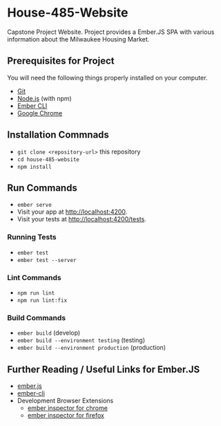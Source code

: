 # House-485-Website

Capstone Project Website. Project provides a Ember.JS SPA with various
<br>
information about the Milwaukee Housing Market.

## Prerequisites for Project

You will need the following things properly installed on your computer.

* [Git](https://git-scm.com/)
* [Node.js](https://nodejs.org/) (with npm)
* [Ember CLI](https://ember-cli.com/)
* [Google Chrome](https://google.com/chrome/)

## Installation Commnads

* `git clone <repository-url>` this repository
* `cd house-485-website`
* `npm install`

## Run Commands

* `ember serve`
* Visit your app at [http://localhost:4200](http://localhost:4200).
* Visit your tests at [http://localhost:4200/tests](http://localhost:4200/tests).

### Running Tests

* `ember test`
* `ember test --server`

### Lint Commands

* `npm run lint`
* `npm run lint:fix`

### Build Commands

* `ember build` (develop)
* `ember build --environment testing` (testing)
* `ember build --environment production` (production)

## Further Reading / Useful Links for Ember.JS

* [ember.js](https://emberjs.com/)
* [ember-cli](https://ember-cli.com/)
* Development Browser Extensions
  * [ember inspector for chrome](https://chrome.google.com/webstore/detail/ember-inspector/bmdblncegkenkacieihfhpjfppoconhi)
  * [ember inspector for firefox](https://addons.mozilla.org/en-US/firefox/addon/ember-inspector/)
